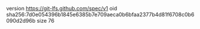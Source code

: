 version https://git-lfs.github.com/spec/v1
oid sha256:7d0e054396b1845e6385b7e709aeca0b6bfaa2377b4d81f6708c0b6090d2d96b
size 76
